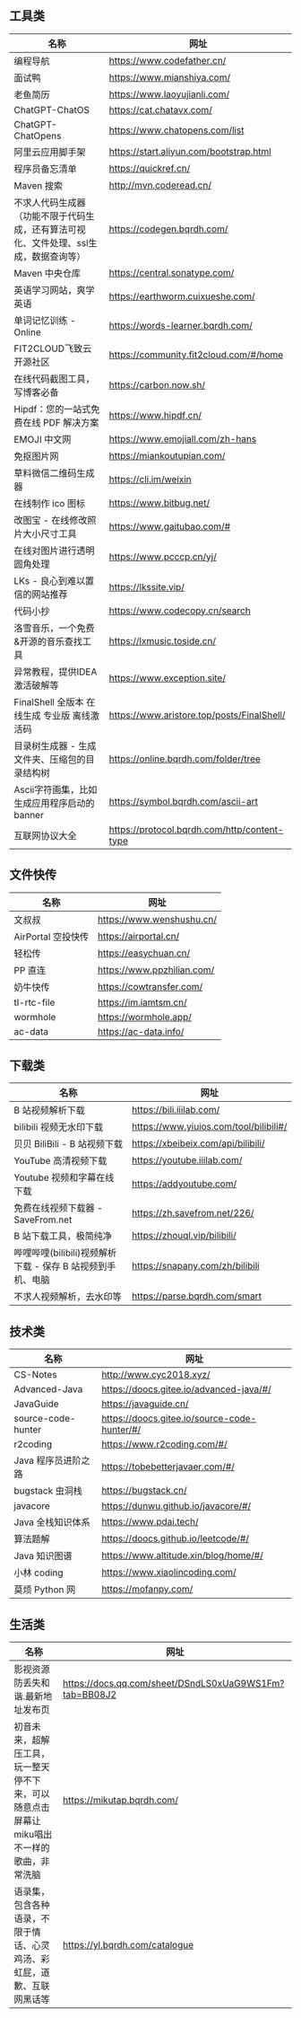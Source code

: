 ## 工具类

| 名称                                            | 网址                                           |
|-----------------------------------------------|----------------------------------------------|
| 编程导航                                          | https://www.codefather.cn/                   |
| 面试鸭                                           | https://www.mianshiya.com/                   |
| 老鱼简历                                          | https://www.laoyujianli.com/                 |
| ChatGPT-ChatOS                                | https://cat.chatavx.com/                     |
| ChatGPT-ChatOpens                             | https://www.chatopens.com/list               |
| 阿里云应用脚手架                                      | https://start.aliyun.com/bootstrap.html      |
| 程序员备忘清单                                       | https://quickref.cn/                         |
| Maven 搜索                                      | http://mvn.coderead.cn/                      |
| 不求人代码生成器 （功能不限于代码生成，还有算法可视化、文件处理、ssl生成，数据查询等） | https://codegen.bqrdh.com/                   |
| Maven 中央仓库                                    | https://central.sonatype.com/                |
| 英语学习网站，爽学英语                                   | https://earthworm.cuixueshe.com/             |
| 单词记忆训练 - Online                               | https://words-learner.bqrdh.com/             |
| FIT2CLOUD飞致云开源社区                              | https://community.fit2cloud.com/#/home       |
| 在线代码截图工具，写博客必备                                | https://carbon.now.sh/                       |
| Hipdf：您的一站式免费在线 PDF 解决方案                      | https://www.hipdf.cn/                        |
| EMOJI 中文网                                     | https://www.emojiall.com/zh-hans             |
| 免抠图片网                                         | https://miankoutupian.com/                   |
| 草料微信二维码生成器                                    | https://cli.im/weixin                        |
| 在线制作 ico 图标                                   | https://www.bitbug.net/                      |
| 改图宝 - 在线修改照片大小尺寸工具                            | https://www.gaitubao.com/#                   |
| 在线对图片进行透明圆角处理                                 | https://www.pcccp.cn/yj/                     |
| LKs - 良心到难以置信的网站推荐                            | https://lkssite.vip/                         |
| 代码小抄                                          | https://www.codecopy.cn/search               |
| 洛雪音乐，一个免费&开源的音乐查找工具                           | https://lxmusic.toside.cn/                   |
| 异常教程，提供IDEA激活破解等                              | https://www.exception.site/                  |
| FinalShell 全版本 在线生成 专业版 离线激活码                 | https://www.aristore.top/posts/FinalShell/   |
| 目录树生成器 - 生成文件夹、压缩包的目录结构树                      | https://online.bqrdh.com/folder/tree         |
| Ascii字符画集，比如生成应用程序启动的banner                   | https://symbol.bqrdh.com/ascii-art           |
| 互联网协议大全                                       | https://protocol.bqrdh.com/http/content-type |

## 文件快传

| 名称             | 网址                         |
|----------------|----------------------------|
| 文叔叔            | https://www.wenshushu.cn/  |
| AirPortal 空投快传 | https://airportal.cn/      |
| 轻松传            | https://easychuan.cn/      |
| PP 直连          | https://www.ppzhilian.com/ |
| 奶牛快传           | https://cowtransfer.com/   |
| tl-rtc-file    | https://im.iamtsm.cn/      |
| wormhole       | https://wormhole.app/      |
| ac-data        | https://ac-data.info/      |

## 下载类

| 名称                                    | 网址                                     |
|---------------------------------------|----------------------------------------|
| B 站视频解析下载                             | https://bili.iiilab.com/               |
| bilibili 视频无水印下载                      | https://www.yiuios.com/tool/bilibili#/ |
| 贝贝 BiliBili - B 站视频下载                 | https://xbeibeix.com/api/bilibili/     |
| YouTube 高清视频下载                        | https://youtube.iiilab.com/            |
| Youtube 视频和字幕在线下载                     | https://addyoutube.com/                |
| 免费在线视频下载器 - SaveFrom.net              | https://zh.savefrom.net/226/           |
| B 站下载工具，极简纯净                          | https://zhouql.vip/bilibili/           |
| 哔哩哔哩(bilibili)视频解析下载 - 保存 B 站视频到手机、电脑 | https://snapany.com/zh/bilibili        |
| 不求人视频解析，去水印等                          | https://parse.bqrdh.com/smart          |

## 技术类

| 名称                 | 网址                                           |
|--------------------|----------------------------------------------|
| CS-Notes           | http://www.cyc2018.xyz/                      |
| Advanced-Java      | https://doocs.gitee.io/advanced-java/#/      |
| JavaGuide          | https://javaguide.cn/                        |
| source-code-hunter | https://doocs.gitee.io/source-code-hunter/#/ |
| r2coding           | https://www.r2coding.com/#/                  |
| Java 程序员进阶之路       | https://tobebetterjavaer.com/#/              |
| bugstack 虫洞栈       | https://bugstack.cn/                         |
| javacore           | https://dunwu.github.io/javacore/#/          |
| Java 全栈知识体系        | https://www.pdai.tech/                       |
| 算法题解               | https://doocs.github.io/leetcode/#/          |
| Java 知识图谱          | https://www.altitude.xin/blog/home/#/        |
| 小林 coding          | https://www.xiaolincoding.com/               |
| 莫烦 Python 网        | https://mofanpy.com/                         |

## 生活类

| 名称                                             | 网址                                                     |
|------------------------------------------------|--------------------------------------------------------|
| 影视资源防丢失和谐.最新地址发布页                              | https://docs.qq.com/sheet/DSndLS0xUaG9WS1Fm?tab=BB08J2 |
| 初音未来，超解压工具，玩一整天停不下来，可以随意点击屏幕让miku唱出不一样的歌曲，非常洗脑 | https://mikutap.bqrdh.com/                             |
| 语录集，包含各种语录，不限于情话、心灵鸡汤、彩虹屁，道歉、互联网黑话等            | https://yl.bqrdh.com/catalogue                         |
